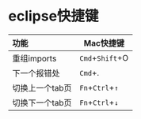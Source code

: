 # eclipse快捷键

| 功能            | Mac快捷键       |
| :-------------- | --------------- |
| 重组imports     | `Cmd`+`Shift`+O |
| 下一个报错处    | `Cmd`+.         |
| 切换上一个tab页 | `Fn`+`Ctrl`+`↑` |
| 切换下一个tab页 | `Fn`+`Ctrl`+`↓` |
